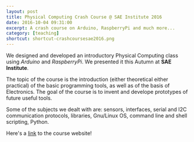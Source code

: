 ```yaml
---
layout: post
title: Physical Computing Crash Course @ SAE Institute 2016
date: 2016-10-04 09:31:00
excerpt: A crash course on Arduino, RaspberryPi and much more...
category: [teaching]
shortcut: shortcut-crashcoursesae2016.png
---
```


We designed and developed an introductory Physical Computing class using _Arduino_ and _RaspberryPi_. We presented it this Autumn at **SAE Institute**. 

The topic of the course is the introduction (either theoretical either practical) of the basic programming tools, as well as of the basis of Electronics. The goal of the course is to invent and develope prototypes of future useful tools.

Some of the subjects we dealt with are: sensors, interfaces, serial and I2C communication protocols, libraries, Gnu/Linux OS, command line and shell scripting, Python.

Here's a [link](https://limulo.github.io/pccc-sae2016/) to the course website!
